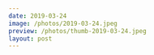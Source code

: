 ```yaml
---
date: 2019-03-24
image: /photos/2019-03-24.jpeg
preview: /photos/thumb-2019-03-24.jpeg
layout: post
---
```



